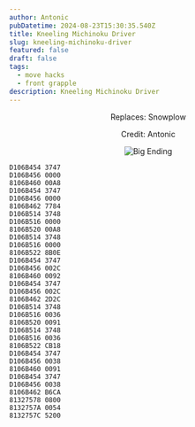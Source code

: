```yaml
---
author: Antonic
pubDatetime: 2024-08-23T15:30:35.540Z
title: Kneeling Michinoku Driver
slug: kneeling-michinoku-driver
featured: false
draft: false
tags:
  - move hacks
  - front grapple
description: Kneeling Michinoku Driver
---
```

<center>
Replaces: Snowplow <p>
Credit: Antonic

![Big Ending](/assets/kneeling-michinoku-driver.gif)
</center>

```text
D106B454 3747
D106B456 0000
8106B460 00A8
D106B454 3747
D106B456 0000
8106B462 7784
D106B514 3748
D106B516 0000
8106B520 00A8
D106B514 3748
D106B516 0000
8106B522 8B0E
D106B454 3747
D106B456 002C
8106B460 0092
D106B454 3747
D106B456 002C
8106B462 2D2C
D106B514 3748
D106B516 0036
8106B520 0091
D106B514 3748
D106B516 0036
8106B522 CB18
D106B454 3747
D106B456 0038
8106B460 0091
D106B454 3747
D106B456 0038
8106B462 B6CA
81327578 0800
8132757A 0054
8132757C 5200
```
